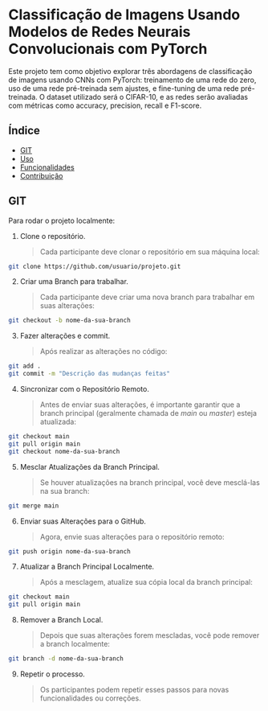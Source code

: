 # Classificação de Imagens Usando Modelos de Redes Neurais Convolucionais com PyTorch

  Este projeto tem como objetivo explorar três abordagens de classificação de imagens usando CNNs com PyTorch: treinamento de uma rede do zero, uso de uma rede pré-treinada sem ajustes, e fine-tuning de uma rede pré-treinada. O dataset utilizado será o CIFAR-10, e as redes serão avaliadas com métricas como accuracy, precision, recall e F1-score.

## Índice
- [GIT](#GIT)
- [Uso](#uso)
- [Funcionalidades](#funcionalidades)
- [Contribuição](#contribuição)

## GIT
Para rodar o projeto localmente:

1. Clone o repositório.
    > Cada participante deve clonar o repositório em sua máquina local:
```bash
git clone https://github.com/usuario/projeto.git
```

2. Criar uma Branch para trabalhar.
    > Cada participante deve criar uma nova branch para trabalhar em suas alterações:
```bash
git checkout -b nome-da-sua-branch
```

3. Fazer alterações e commit.
    > Após realizar as alterações no código:
```bash
git add .
git commit -m "Descrição das mudanças feitas"
```

4. Sincronizar com o Repositório Remoto.
    > Antes de enviar suas alterações, é importante garantir que a branch principal (geralmente chamada de *main* ou *master*) esteja atualizada:
```bash
git checkout main
git pull origin main
git checkout nome-da-sua-branch
```

5. Mesclar Atualizações da Branch Principal.
    > Se houver atualizações na branch principal, você deve mesclá-las na sua branch:
```bash
git merge main
```

6. Enviar suas Alterações para o GitHub.
    > Agora, envie suas alterações para o repositório remoto:
```bash
git push origin nome-da-sua-branch
```

7. Atualizar a Branch Principal Localmente.
    > Após a mesclagem, atualize sua cópia local da branch principal:
```bash
git checkout main
git pull origin main
```

8. Remover a Branch Local.
    > Depois que suas alterações forem mescladas, você pode remover a branch localmente:
```bash
git branch -d nome-da-sua-branch
```

9. Repetir o processo.
    > Os participantes podem repetir esses passos para novas funcionalidades ou correções.










